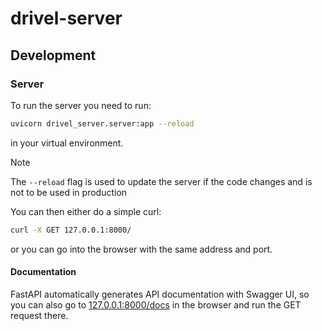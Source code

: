 # drivel-server

## Development

### Server

To run the server you need to run:

```bash
uvicorn drivel_server.server:app --reload
```

in your virtual environment.

> [!NOTE]
> The `--reload` flag is used to update the server if the code changes
> and is not to be used in production

You can then either do a simple curl:

```bash
curl -X GET 127.0.0.1:8000/
```

or you can go into the browser with the same address and port.

#### Documentation

FastAPI automatically generates API documentation with Swagger UI, so you can
also go to [127.0.0.1:8000/docs](http://127.0.0.1:8000/docs) in the browser and run
the GET request there.
